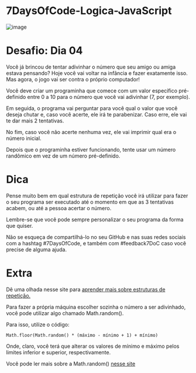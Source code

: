 # 7DaysOfCode-Logica-JavaScript
![image](https://user-images.githubusercontent.com/68343463/161039737-118291ba-b8b1-4a84-aab7-058e0671cb0e.png)

# Desafio: Dia 04

Você já brincou de tentar adivinhar o número que seu amigo ou amiga estava pensando? Hoje você vai voltar na infância e fazer exatamente isso. Mas agora, o jogo vai ser contra o próprio computador!

Você deve criar um programinha que comece com um valor específico pré-definido entre 0 a 10 para o número que você vai adivinhar (7, por exemplo).

Em seguida, o programa vai perguntar para você qual o valor que você deseja chutar e, caso você acerte, ele irá te parabenizar. Caso erre, ele vai te dar mais 2 tentativas.

No fim, caso você não acerte nenhuma vez, ele vai imprimir qual era o número inicial.

Depois que o programinha estiver funcionando, tente usar um número randômico em vez de um número pré-definido.

# Dica

 Pense muito bem em qual estrutura de repetição você irá utilizar para fazer o seu programa ser executado até o momento em que as 3 tentativas acabem, ou até a pessoa acertar o número.

Lembre-se que você pode sempre personalizar o seu programa da forma que quiser.

Não se esqueça de compartilhá-lo no seu GitHub e nas suas redes sociais com a hashtag #7DaysOfCode, e também com #feedback7DoC caso você precise de alguma ajuda. 

# Extra

Dê uma olhada nesse site para  <a href="https://developer.mozilla.org/pt-BR/docs/Web/JavaScript/Guide/Loops_and_iteration?utm_source=ActiveCampaign&utm_medium=email&utm_content=%237DaysOfCode+-+L%C3%B3gica+JS+4%2F7%3A+Mais+loops+e+randomiza%C3%A7%C3%A3o&utm_campaign=%5BALURA+%237days+Of+Code%5D+%28L%C3%B3gica+de+Programa%C3%A7%C3%A3o+-+JavaScript%29+Dia+4%3A+Mais+loops+e+randomiza%C3%A7%C3%A3o">aprender mais sobre estruturas de repetição.</a> 

Para fazer a própria máquina escolher sozinha o número a ser adivinhado, você pode utilizar algo chamado Math.random().

Para isso, utilize o código:

```
Math.floor(Math.random() * (máximo - mínimo + 1) + mínimo)
```

Onde, claro, você terá que alterar os valores de mínimo e máximo pelos limites inferior e superior, respectivamente.

Você pode ler mais sobre a Math.random()  <a href="https://developer.mozilla.org/pt-BR/docs/Web/JavaScript/Reference/Global_Objects/Math/random?utm_source=ActiveCampaign&utm_medium=email&utm_content=%237DaysOfCode+-+L%C3%B3gica+JS+4%2F7%3A+Mais+loops+e+randomiza%C3%A7%C3%A3o&utm_campaign=%5BALURA+%237days+Of+Code%5D+%28L%C3%B3gica+de+Programa%C3%A7%C3%A3o+-+JavaScript%29+Dia+4%3A+Mais+loops+e+randomiza%C3%A7%C3%A3o">nesse site</a> 
